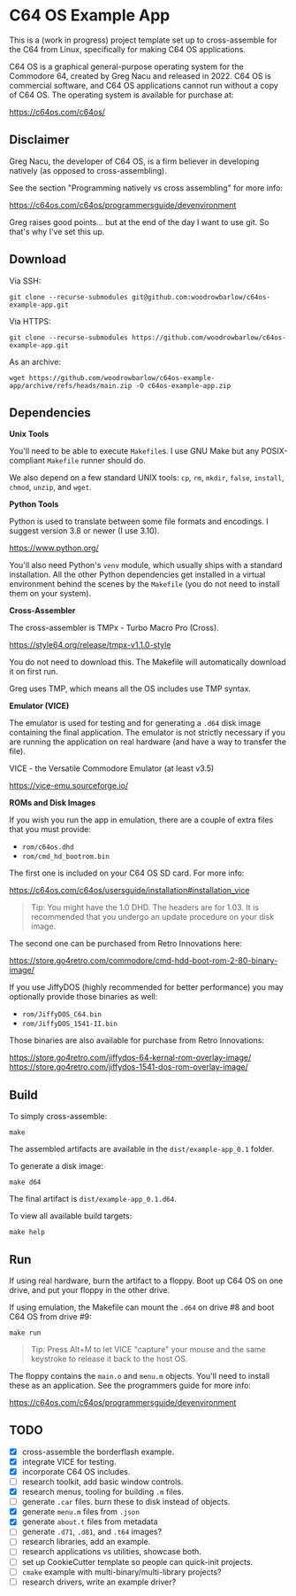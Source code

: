 # C64 OS Example App

This is a (work in progress) project template set up to cross-assemble for the
C64 from Linux, specifically for making C64 OS applications.

C64 OS is a graphical general-purpose operating system for the Commodore 64,
created by Greg Nacu and released in 2022. C64 OS is commercial software, and
C64 OS applications cannot run without a copy of C64 OS. The operating system
is available for purchase at:

https://c64os.com/c64os/

## Disclaimer

Greg Nacu, the developer of C64 OS, is a firm believer in developing natively
(as opposed to cross-assembling).

See the section "Programming natively vs cross assembling" for more info:

https://c64os.com/c64os/programmersguide/devenvironment

Greg raises good points... but at the end of the day I want to use git. So
that's why I've set this up.

## Download

Via SSH:

    git clone --recurse-submodules git@github.com:woodrowbarlow/c64os-example-app.git

Via HTTPS:

    git clone --recurse-submodules https://github.com/woodrowbarlow/c64os-example-app.git

As an archive:

    wget https://github.com/woodrowbarlow/c64os-example-app/archive/refs/heads/main.zip -O c64os-example-app.zip

## Dependencies

**Unix Tools**

You'll need to be able to execute `Makefile`s. I use GNU Make but any
POSIX-compliant `Makefile` runner should do.

We also depend on a few standard UNIX tools: `cp`, `rm`, `mkdir`,
`false`, `install`, `chmod`, `unzip`, and `wget`.

**Python Tools**

Python is used to translate between some file formats and encodings. I suggest
version 3.8 or newer (I use 3.10).

https://www.python.org/

You'll also need Python's `venv` module, which usually ships with a standard
installation. All the other Python dependencies get installed in a virtual
environment behind the scenes by the `Makefile` (you do not need to install
them on your system).

**Cross-Assembler**

The cross-assembler is TMPx - Turbo Macro Pro (Cross).

https://style64.org/release/tmpx-v1.1.0-style

You do not need to download this. The Makefile will automatically download it
on first run.

Greg uses TMP, which means all the OS includes use TMP syntax.

**Emulator (VICE)**

The emulator is used for testing and for generating a `.d64` disk image
containing the final application. The emulator is not strictly necessary if
you are running the application on real hardware (and have a way to transfer
the file).

VICE - the Versatile Commodore Emulator (at least v3.5)

https://vice-emu.sourceforge.io/

**ROMs and Disk Images**

If you wish you run the app in emulation, there are a couple of extra files
that you must provide:

* `rom/c64os.dhd`
* `rom/cmd_hd_bootrom.bin`

The first one is included on your C64 OS SD card. For more info:

https://c64os.com/c64os/usersguide/installation#installation_vice

> Tip: You might have the 1.0 DHD. The headers are for 1.03. It is recommended
> that you undergo an update procedure on your disk image.

The second one can be purchased from Retro Innovations here:

https://store.go4retro.com/commodore/cmd-hdd-boot-rom-2-80-binary-image/

If you use JiffyDOS (highly recommended for better performance) you may
optionally provide those binaries as well:

* `rom/JiffyDOS_C64.bin`
* `rom/JiffyDOS_1541-II.bin`

Those binaries are also available for purchase from Retro Innovations:

https://store.go4retro.com/jiffydos-64-kernal-rom-overlay-image/  
https://store.go4retro.com/jiffydos-1541-dos-rom-overlay-image/

## Build

To simply cross-assemble:

    make

The assembled artifacts are available in the `dist/example-app_0.1` folder.

To generate a disk image:

    make d64

The final artifact is `dist/example-app_0.1.d64`.

To view all available build targets:

    make help

## Run

If using real hardware, burn the artifact to a floppy. Boot up C64 OS on one
drive, and put your floppy in the other drive.

If using emulation, the Makefile can mount the `.d64` on drive #8 and boot
C64 OS from drive #9:

    make run

> Tip: Press Alt+M to let VICE "capture" your mouse and the same keystroke to
> release it back to the host OS.

The floppy contains the `main.o` and `menu.m` objects. You'll need to install
these as an application. See the programmers guide for more info:

https://c64os.com/c64os/programmersguide/devenvironment

## TODO

* [x] cross-assemble the borderflash example.
* [x] integrate VICE for testing.
* [x] incorporate C64 OS includes.
* [ ] research toolkit, add basic window controls.
* [x] research menus, tooling for building `.m` files.
* [ ] generate `.car` files. burn these to disk instead of objects.
* [x] generate `menu.m` files from `.json`
* [x] generate `about.t` files from metadata
* [ ] generate `.d71`, `.d81`, and `.t64` images?
* [ ] research libraries, add an example.
* [ ] research applications vs utilities, showcase both.
* [ ] set up CookieCutter template so people can quick-init projects.
* [ ] `cmake` example with multi-binary/multi-library projects?
* [ ] research drivers, write an example driver?
